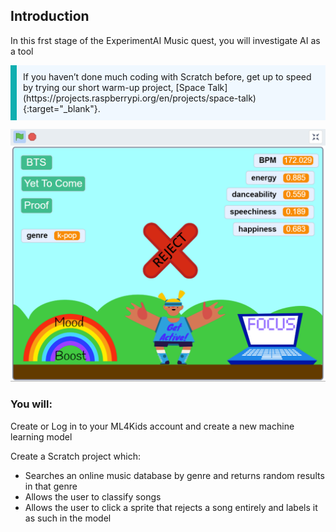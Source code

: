 ## Introduction

In this frst stage of the ExperimentAI Music quest, you will investigate AI as a tool 

<p style="border-left: solid; border-width:10px; border-color: #0faeb0; background-color: aliceblue; padding: 10px;">
If you haven’t done much coding with Scratch before, get up to speed by trying our short warm-up project, [Space Talk](https://projects.raspberrypi.org/en/projects/space-talk){:target="_blank"}.
</p>


![A screenshot of a finished classification application with three colourful sprites showing different playlists and a bright background. You can see statistics for different values on the right - BPM, energy,danceability, speechiness and happiness.](images/wellness_screen_kpop.png)

### You will:
Create or Log in to your ML4Kids account and create a new machine learning model
  
Create a Scratch project which:
+ Searches an online music database by genre and returns random results in that genre
+ Allows the user to classify songs
+ Allows the user to click a sprite that rejects a song entirely and labels it as such in the model


